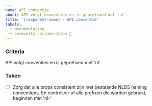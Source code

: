 ```yaml
---
name: API conventie
about: API volgt conventies en is geprefixed met 'nl'.
title: '{component-name} - API conventie'
labels:
  - documentation
  - community collaboration 🤝
---
```


### Criteria

API volgt conventies en is geprefixed met 'nl'.

### Taken

- [ ] Zorg dat alle props consistent zijn met bestaande NLDS naming conventions. En controleer of alle prefixen die worden gebruikt, beginnen met 'nl-'

